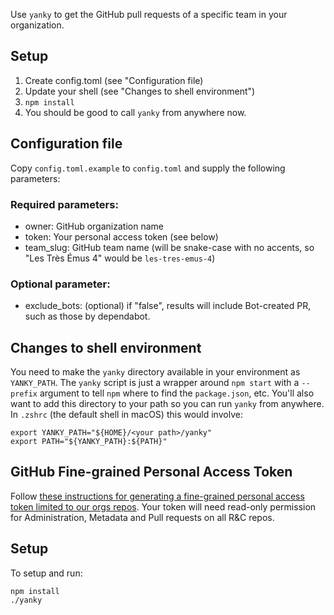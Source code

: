 Use `yanky` to get the GitHub pull requests of a specific team in your organization.

## Setup
1. Create config.toml (see "Configuration file)
2. Update your shell (see "Changes to shell environment")
3. `npm install`
4. You should be good to call `yanky` from anywhere now.

## Configuration file

Copy `config.toml.example` to `config.toml` and supply the following parameters:

### Required parameters:
- owner: GitHub organization name
- token: Your personal access token (see below)
- team_slug: GitHub team name (will be snake-case with no accents, so "Les Très Émus 4" would be `les-tres-emus-4`)

### Optional parameter:

- exclude_bots: (optional) if "false", results will include Bot-created PR, such as those by dependabot.

## Changes to shell environment

You need to make the `yanky` directory available in your environment as `YANKY_PATH`. The `yanky` script is just a wrapper around `npm start` with a `--prefix` argument to tell `npm` where to find the `package.json`, etc. You'll also want to add this directory to your path so you can run `yanky` from anywhere. In `.zshrc` (the default shell in macOS) this would involve:

```
export YANKY_PATH="${HOME}/<your path>/yanky"
export PATH="${YANKY_PATH}:${PATH}"
```

## GitHub Fine-grained Personal Access Token

Follow [these instructions for generating a fine-grained personal access token limited to our orgs repos](https://docs.github.com/en/authentication/keeping-your-account-and-data-secure/creating-a-personal-access-token#creating-a-fine-grained-personal-access-token). Your token will need read-only permission for Administration, Metadata and Pull requests on all R&C repos.


## Setup

To setup and run:
```
npm install
./yanky
```
